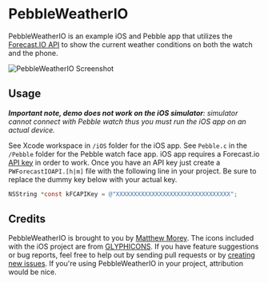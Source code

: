 # PebbleWeatherIO

PebbleWeatherIO is an example iOS and Pebble app that utilizes the [Forecast.IO API](https://developer.forecast.io/docs/v2) to show the current weather conditions on both the watch and the phone.

![PebbleWeatherIO Screenshot](https://github.com/mmorey/PebbleWeatherIO/raw/master/screenshot.jpg)

## Usage

_**Important note, demo does not work on the iOS simulator**: simulator cannot connect with Pebble watch thus you must run the iOS app on an actual device._

See Xcode workspace in `/iOS` folder for the iOS app. See `Pebble.c` in the `/Pebble` folder for the Pebble watch face app. iOS app requires a Forecast.io [API key](https://developer.forecast.io/) in order to work. Once you have an API key just create a `PWForecastIOAPI.[h|m]` file with the following line in your project. Be sure to replace the dummy key below with your actual key.

```objective-c
NSString *const kFCAPIKey = @"XXXXXXXXXXXXXXXXXXXXXXXXXXXXXXXX";
```

## Credits

PebbleWeatherIO is brought to you by [Matthew Morey](http://matthewmorey.com). The icons included with the iOS project are from [GLYPHICONS](http://glyphicons.com/). If you have feature suggestions or bug reports, feel free to help out by sending pull requests or by [creating new issues](https://github.com/mmorey/PebbleWeatherIO/issues/new). If you're using PebbleWeatherIO in your project, attribution would be nice.
